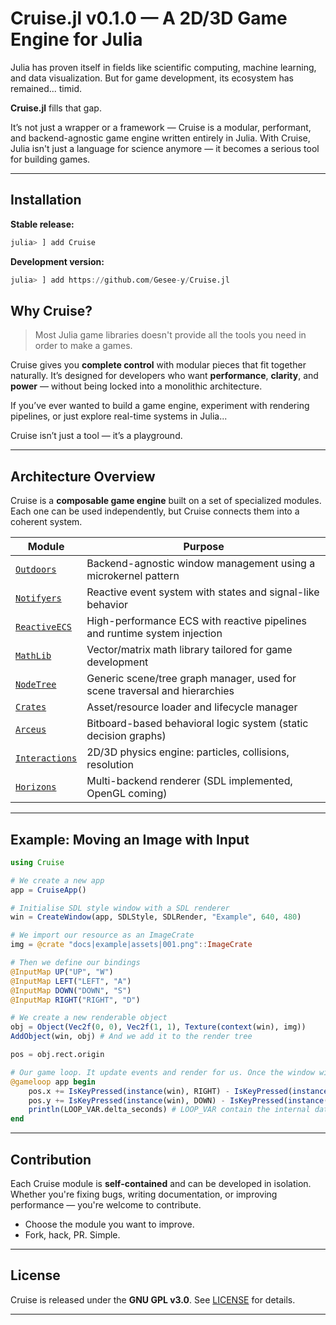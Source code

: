 # Cruise.jl v0.1.0 — A 2D/3D Game Engine for Julia

Julia has proven itself in fields like scientific computing, machine learning, and data visualization. But for game development, its ecosystem has remained... timid.

**Cruise.jl** fills that gap.

It’s not just a wrapper or a framework — Cruise is a modular, performant, and backend-agnostic game engine written entirely in Julia. With Cruise, Julia isn't just a language for science anymore — it becomes a serious tool for building games.

---

## Installation

**Stable release:**

```julia
julia> ] add Cruise
````

**Development version:**

```julia
julia> ] add https://github.com/Gesee-y/Cruise.jl
```

## Why Cruise?

> Most Julia game libraries doesn't provide all the tools you need in order to make a games.

Cruise gives you **complete control** with modular pieces that fit together naturally. It’s designed for developers who want **performance**, **clarity**, and **power** — without being locked into a monolithic architecture.

If you’ve ever wanted to build a game engine, experiment with rendering pipelines, or just explore real-time systems in Julia...

Cruise isn’t just a tool — it’s a playground.

---

## Architecture Overview

Cruise is a **composable game engine** built on a set of specialized modules. Each one can be used independently, but Cruise connects them into a coherent system.

| Module                                                                           | Purpose                                                                    |
| -------------------------------------------------------------------------------- | -------------------------------------------------------------------------- |
| [`Outdoors`](https://github.com/Gesee-y/Outdoors.jl)                             | Backend-agnostic window management using a microkernel pattern             |
| [`Notifyers`](https://github.com/Gesee-y/Notifyers.jl)                           | Reactive event system with states and signal-like behavior                 |
| [`ReactiveECS`](https://github.com/Gesee-y/ReactiveECS.jl)                       | High-performance ECS with reactive pipelines and runtime system injection  |
| [`MathLib`](https://github.com/Gesee-y/Cruise.jl/blob/main/src/MathLib.jl)       | Vector/matrix math library tailored for game development                   |
| [`NodeTree`](https://github.com/Gesee-y/NodeTree.jl)                             | Generic scene/tree graph manager, used for scene traversal and hierarchies |
| [`Crates`](https://github.com/Gesee-y/Cruise.jl/blob/main/src/Crates)            | Asset/resource loader and lifecycle manager                                |
| [`Arceus`](https://github.com/Gesee-y/Arceus.jl)                                 | Bitboard-based behavioral logic system (static decision graphs)            |
| [`Interactions`](https://github.com/Gesee-y/Cruise.jl/blob/main/src/Interations) | 2D/3D physics engine: particles, collisions, resolution                    |
| [`Horizons`](https://github.com/Gesee-y/Cruise.jl/blob/main/src/Horizons.jl)     | Multi-backend renderer (SDL implemented, OpenGL coming)                    |

---

## Example: Moving an Image with Input

```julia
using Cruise

# We create a new app
app = CruiseApp()

# Initialise SDL style window with a SDL renderer
win = CreateWindow(app, SDLStyle, SDLRender, "Example", 640, 480)

# We import our resource as an ImageCrate
img = @crate "docs|example|assets|001.png"::ImageCrate

# Then we define our bindings
@InputMap UP("UP", "W")
@InputMap LEFT("LEFT", "A")
@InputMap DOWN("DOWN", "S")
@InputMap RIGHT("RIGHT", "D")

# We create a new renderable object
obj = Object(Vec2f(0, 0), Vec2f(1, 1), Texture(context(win), img))
AddObject(win, obj) # And we add it to the render tree

pos = obj.rect.origin

# Our game loop. It update events and render for us. Once the window will be closed, it will stop.
@gameloop app begin
    pos.x += IsKeyPressed(instance(win), RIGHT) - IsKeyPressed(instance(win), LEFT)
    pos.y += IsKeyPressed(instance(win), DOWN) - IsKeyPressed(instance(win), UP)
    println(LOOP_VAR.delta_seconds) # LOOP_VAR contain the internal data of our loop
end
```

---

## Contribution

Each Cruise module is **self-contained** and can be developed in isolation. Whether you're fixing bugs, writing documentation, or improving performance — you're welcome to contribute.

* Choose the module you want to improve.
* Fork, hack, PR. Simple.

---

## License

Cruise is released under the **GNU GPL v3.0**.
See [LICENSE](https://github.com/Gesee-y/Cruise.jl/blob/main/LICENSE) for details.

---
